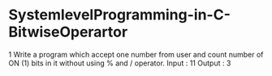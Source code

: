 # SystemlevelProgramming-in-C-BitwiseOperartor

1 Write a program which accept one number from user and count number of ON (1) bits in it without using % and / operator.
Input : 11
Output : 3
